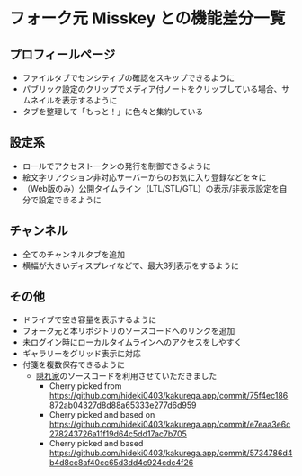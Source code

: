 # フォーク元 Misskey との機能差分一覧
## プロフィールページ
- ファイルタブでセンシティブの確認をスキップできるように
- パブリック設定のクリップでメディア付ノートをクリップしている場合、サムネイルを表示するように
- タブを整理して「もっと！」に色々と集約している

## 設定系
- ロールでアクセストークンの発行を制御できるように
- 絵文字リアクション非対応サーバーからのお気に入り登録などを☆に
- （Web版のみ）公開タイムライン（LTL/STL/GTL）の表示/非表示設定を自分で設定できるように 

## チャンネル
- 全てのチャンネルタブを追加
- 横幅が大きいディスプレイなどで、最大3列表示をするように

## その他
- ドライブで空き容量を表示するように
- フォーク元と本リポジトリのソースコードへのリンクを追加
- 未ログイン時にローカルタイムラインへのアクセスをしやすく
- ギャラリーをグリッド表示に対応
- 付箋を複数保存できるように
  - [隠れ家](https://github.com/hideki0403/kakurega.app)のソースコードを利用させていただきました
    - Cherry picked from https://github.com/hideki0403/kakurega.app/commit/75f4ec186872ab04327d8d88a65333e277d6d959
    - Cherry picked and based on https://github.com/hideki0403/kakurega.app/commit/e7eaa3e6c278243726a11f19d64c5dd17ac7b705
    - Cherry picked and based https://github.com/hideki0403/kakurega.app/commit/5734786d4b4d8cc8af40cc65d3dd4c924cdc4f26
